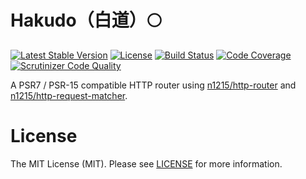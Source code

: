 # Hakudo（白道）🌕

[![Latest Stable Version](https://poser.pugx.org/n1215/hakudo/v/stable)](https://packagist.org/packages/n1215/hakudo)
[![License](https://poser.pugx.org/n1215/hakudo/license)](https://packagist.org/packages/n1215/hakudo)
[![Build Status](https://scrutinizer-ci.com/g/n1215/hakudo/badges/build.png?b=master)](https://scrutinizer-ci.com/g/n1215/hakudo/build-status/master)
[![Code Coverage](https://scrutinizer-ci.com/g/n1215/hakudo/badges/coverage.png?b=master)](https://scrutinizer-ci.com/g/n1215/hakudo/?branch=master)
[![Scrutinizer Code Quality](https://scrutinizer-ci.com/g/n1215/hakudo/badges/quality-score.png?b=master)](https://scrutinizer-ci.com/g/n1215/hakudo/?branch=master)

A PSR7 / PSR-15 compatible HTTP router using [n1215/http-router](https://github.com/n1215/http-router) and [n1215/http-request-matcher](https://github.com/n1215/http-request-matcher).

# License
The MIT License (MIT). Please see [LICENSE](LICENSE) for more information.
